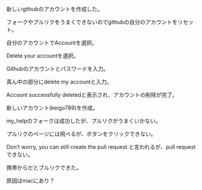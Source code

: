 新しいgithubのアカウントを作成した。

フォークやプルリクをうまくできないのでgithubの自分のアカウントをリセット。

自分のアカウントでAccountを選択。

Delete your accountを選択。

Githubのアカウントとパスワードを入力。

真ん中の部分にdelete my accountと入力。

Account successfully deletedと表示され、アカウントの削除が完了。

新しいアカウント(keigo789)を作成。

my_helpのフォークは成功したが、プルリクがうまくいかない。

プルリクのページには飛べるが、ボタンをクリックできない。

Don’t worry, you can still create the pull request.と言われるが、pull requestできない。

携帯からだとプルリクできた。

原因はmacにあり？